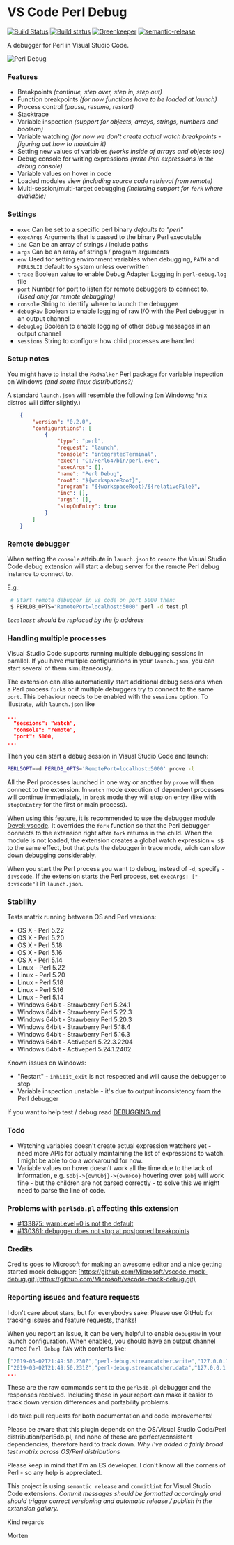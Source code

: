 # VS Code Perl Debug
[![Build Status](https://travis-ci.org/raix/vscode-perl-debug.svg?branch=master)](https://travis-ci.org/raix/vscode-perl-debug)
[![Build status](https://ci.appveyor.com/api/projects/status/rtt7e5fq99vw6857/branch/master)](https://ci.appveyor.com/project/raix/vscode-perl-debug/branch/master)
[![Greenkeeper](https://badges.greenkeeper.io/raix/vscode-perl-debug.svg)](https://greenkeeper.io/)
[![semantic-release](https://img.shields.io/badge/%20%20%F0%9F%93%A6%F0%9F%9A%80-semantic--release-e10079.svg)](https://github.com/semantic-release/semantic-release)

A debugger for Perl in Visual Studio Code.

![Perl Debug](images/vscode-perl-debugger.gif)

### Features

* Breakpoints *(continue, step over, step in, step out)*
* Function breakpoints *(for now functions have to be loaded at launch)*
* Process control *(pause, resume, restart)*
* Stacktrace
* Variable inspection *(support for objects, arrays, strings, numbers and boolean)*
* Variable watching *(for now we don't create actual watch breakpoints - figuring out how to maintain it)*
* Setting new values of variables *(works inside of arrays and objects too)*
* Debug console for writing expressions *(write Perl expressions in the debug console)*
* Variable values on hover in code
* Loaded modules view *(including source code retrieval from remote)*
* Multi-session/multi-target debugging *(including support for `fork` where available)*

### Settings

* `exec` Can be set to a specific perl binary *defaults to "perl"*
* `execArgs` Arguments that is passed to the binary Perl executable
* `inc` Can be an array of strings / include paths
* `args` Can be an array of strings / program arguments
* `env` Used for setting environment variables when debugging, `PATH` and `PERL5LIB` default to system unless overwritten
* `trace` Boolean value to enable Debug Adapter Logging in `perl-debug.log` file
* `port` Number for port to listen for remote debuggers to connect to. *(Used only for remote debugging)*
* `console` String to identify where to launch the debuggee
* `debugRaw` Boolean to enable logging of raw I/O with the Perl debugger in an output channel
* `debugLog` Boolean to enable logging of other debug messages in an output channel
* `sessions` String to configure how child processes are handled

### Setup notes

You might have to install the `PadWalker` Perl package for variable inspection on Windows *(and some linux distributions?)*

A standard `launch.json` will resemble the following (on Windows; *nix distros will differ slightly.)

```json
    {
        "version": "0.2.0",
        "configurations": [
            {
                "type": "perl",
                "request": "launch",
                "console": "integratedTerminal",
                "exec": "C:/Perl64/bin/perl.exe",
                "execArgs": [],
                "name": "Perl Debug",
                "root": "${workspaceRoot}",
                "program": "${workspaceRoot}/${relativeFile}",
                "inc": [],
                "args": [],
                "stopOnEntry": true
            }
        ]
    }
```

### Remote debugger

When setting the `console` attribute in `launch.json` to `remote` the
Visual Studio Code debug extension will start a debug server for the remote Perl
debug instance to connect to.

E.g.:
```bash
 # Start remote debugger in vs code on port 5000 then:
 $ PERLDB_OPTS="RemotePort=localhost:5000" perl -d test.pl
```
*`localhost` should be replaced by the ip address*

### Handling multiple processes

Visual Studio Code supports running multiple debugging sessions in
parallel. If you have multiple configurations in your `launch.json`,
you can start several of them simultaneously.

The extension can also automatically start additional debug sessions
when a Perl process `fork`s or if multiple debuggers try to connect
to the same `port`. This behaviour needs to be enabled with the
`sessions` option. To illustrate, with `launch.json` like

```json
...
  "sessions": "watch",
  "console": "remote",
  "port": 5000,
...
```

Then you can start a debug session in Visual Studio Code and launch:

```bash
PERL5OPT=-d PERLDB_OPTS='RemotePort=localhost:5000' prove -l
```

All the Perl processes launched in one way or another by `prove` will
then connect to the extension. In `watch` mode execution of dependent
processes will continue immediately, in `break` mode they will stop
on entry (like with `stopOnEntry` for the first or main process).

When using this feature, it is recommended to use the debugger module
[Devel::vscode](https://metacpan.org/pod/Devel::vscode). It overrides
the `fork` function so that the Perl debugger connects to the
extension right after `fork` returns in the child. When the module is
not loaded, the extension creates a global watch expression `w $$` to
the same effect, but that puts the debugger in trace mode, wich can
slow down debugging considerably.

When you start the Perl process you want to debug, instead of `-d`,
specify `-d:vscode`. If the extension starts the Perl process, set
`execArgs: ["-d:vscode"]` in `launch.json`.

### Stability

Tests matrix running between OS and Perl versions:

* OS X - Perl 5.22
* OS X - Perl 5.20
* OS X - Perl 5.18
* OS X - Perl 5.16
* OS X - Perl 5.14
* Linux - Perl 5.22
* Linux - Perl 5.20
* Linux - Perl 5.18
* Linux - Perl 5.16
* Linux - Perl 5.14
* Windows 64bit - Strawberry Perl 5.24.1
* Windows 64bit - Strawberry Perl 5.22.3
* Windows 64bit - Strawberry Perl 5.20.3
* Windows 64bit - Strawberry Perl 5.18.4
* Windows 64bit - Strawberry Perl 5.16.3
* Windows 64bit - Activeperl 5.22.3.2204
* Windows 64bit - Activeperl 5.24.1.2402

Known issues on Windows:

* "Restart" - `inhibit_exit` is not respected and will cause the debugger to stop
* Variable inspection unstable - it's due to output inconsistency from the Perl debugger

If you want to help test / debug read [DEBUGGING.md](DEBUGGING.md)

### Todo

* Watching variables doesn't create actual expression watchers yet - need more APIs for actually maintaining the list of expressions to watch. I might be able to do a workaround for now.
* Variable values on hover doesn't work all the time due to the lack of information, e.g. `$obj->{ownObj}->{ownFoo}` hovering over `$obj` will work fine - but the children are not parsed correctly - to solve this we might need to parse the line of code.

### Problems with `perl5db.pl` affecting this extension

* [#133875: warnLevel=0 is not the default](https://rt.perl.org/Ticket/Display.html?id=133875)
* [#130361: debugger does not stop at postponed breakpoints](https://rt.perl.org/Ticket/Display.html?id=130361)

### Credits

Credits goes to Microsoft for making an awesome editor and a nice getting started mock debugger: [https://github.com/Microsoft/vscode-mock-debug.git](https://github.com/Microsoft/vscode-mock-debug.git)


### Reporting issues and feature requests

I don't care about stars, but for everybodys sake:
Please use GitHub for tracking issues and feature requests, thanks!

When you report an issue, it can be very helpful to enable `debugRaw`
in your launch configuration. When enabled, you should have an output
channel named `Perl Debug RAW` with contents like:

```json
["2019-03-02T21:49:50.230Z","perl-debug.streamcatcher.write","127.0.0.1:40133 serving 127.0.0.1:43320","p $]\n"]
["2019-03-02T21:49:50.231Z","perl-debug.streamcatcher.data","127.0.0.1:40133 serving 127.0.0.1:43320","5.028001"]
...
```

These are the raw commands sent to the `perl5db.pl` debugger and the
responses received. Including these in your report can make it easier
to track down version differences and portability problems.

I do take pull requests for both documentation and code improvements!

Please be aware that this plugin depends on the OS/Visual Studio Code/Perl distribution/perl5db.pl,
and none of these are perfect/consistent dependencies, therefore hard to track down.
*Why I've added a fairly broad test matrix across OS/Perl distributions*

Please keep in mind that I'm an ES developer. I don't know all
the corners of Perl - so any help is appreciated.

This project is using `semantic release` and `commitlint` for Visual Studio Code extensions.
*Commit messages should be formatted accordingly and should trigger correct*
*versioning and automatic release / publish in the extension gallary.*

Kind regards

Morten
